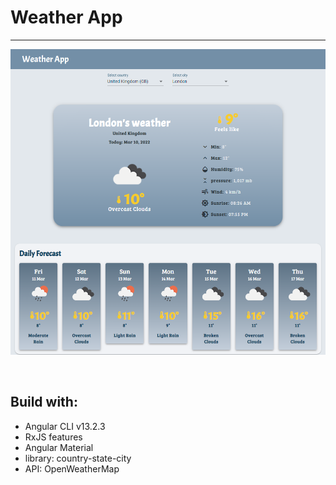 # Weather App
---

![Weather app screenshot](./image/screenshot.png)

<br/>


## Build with:
- Angular CLI v13.2.3
- RxJS features
- Angular Material
- library: country-state-city
- API: OpenWeatherMap